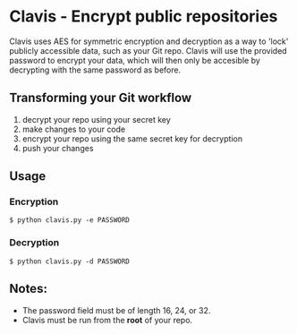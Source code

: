 # Clavis - Encrypt public repositories
Clavis uses AES for symmetric encryption and decryption as a way to 'lock' publicly accessible data, such as your Git repo.
Clavis will use the provided password to encrypt your data, which will then only be accesible by decrypting with the same password as before.

## Transforming your Git workflow
1. decrypt your repo using your secret key
2. make changes to your code
3. encrypt your repo using the same secret key for decryption
4. push your changes

## Usage

### Encryption
```
$ python clavis.py -e PASSWORD
```

### Decryption
```
$ python clavis.py -d PASSWORD
```

## Notes:
* The password field must be of length 16, 24, or 32.
* Clavis must be run from the **root** of your repo.
